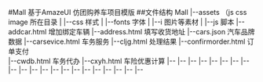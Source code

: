 #Mall 基于AmazeUI
 仿团购养车项目模版
 ##文件结构
 Mall
 |--assets  （js css image 所在目录
 |  |--css 样式
 |  |--fonts 字体
 |  |--i 图片等素材
 |  |--js 脚本
 |--addcar.html           增加绑定车辆
 |--address.html          填写收货地址
 |--cars.json             汽车品牌数据
 |--carsevice.html        车务服务 
 |--cljg.html             处理结果
 |--confirmorder.html     订单支付	
 |--cwdb.html             车务代办
 |--cxyh.html             车险优惠计算
 |--
 |--
 |--
 |--
 |--
 |--
 |--
 |--
 |--
 |--
 |--
 |--
 |--
 |--
 |--
 |--
 |--
 |--
 |--
 |--
 |--